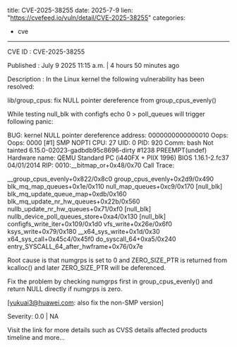  
title: CVE-2025-38255
date: 2025-7-9
lien: "https://cvefeed.io/vuln/detail/CVE-2025-38255"
categories:
  - cve
---

CVE ID : CVE-2025-38255

Published :  July 9
2025
11:15 a.m. | 4 hours
50 minutes ago

Description : In the Linux kernel
the following vulnerability has been resolved:

lib/group_cpus: fix NULL pointer dereference from group_cpus_evenly()

While testing null_blk with configfs
echo 0 > poll_queues will trigger
following panic:

BUG: kernel NULL pointer dereference
address: 0000000000000010
Oops: Oops: 0000 [#1] SMP NOPTI
CPU: 27 UID: 0 PID: 920 Comm: bash Not tainted 6.15.0-02023-gadbdb95c8696-dirty #1238 PREEMPT(undef)
Hardware name: QEMU Standard PC (i440FX + PIIX
1996)
BIOS 1.16.1-2.fc37 04/01/2014
RIP: 0010:__bitmap_or+0x48/0x70
Call Trace:
 
 __group_cpus_evenly+0x822/0x8c0
 group_cpus_evenly+0x2d9/0x490
 blk_mq_map_queues+0x1e/0x110
 null_map_queues+0xc9/0x170 [null_blk]
 blk_mq_update_queue_map+0xdb/0x160
 blk_mq_update_nr_hw_queues+0x22b/0x560
 nullb_update_nr_hw_queues+0x71/0xf0 [null_blk]
 nullb_device_poll_queues_store+0xa4/0x130 [null_blk]
 configfs_write_iter+0x109/0x1d0
 vfs_write+0x26e/0x6f0
 ksys_write+0x79/0x180
 __x64_sys_write+0x1d/0x30
 x64_sys_call+0x45c4/0x45f0
 do_syscall_64+0xa5/0x240
 entry_SYSCALL_64_after_hwframe+0x76/0x7e

Root cause is that numgrps is set to 0
and ZERO_SIZE_PTR is returned from
kcalloc()
and later ZERO_SIZE_PTR will be deferenced.

Fix the problem by checking numgrps first in group_cpus_evenly()
and
return NULL directly if numgrps is zero.

[yukuai3@huawei.com: also fix the non-SMP version]

Severity: 0.0 | NA

Visit the link for more details
such as CVSS details
affected products
timeline
and more...
